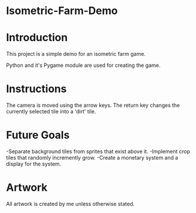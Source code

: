 # Isometric-Farm-Demo

# Introduction
This project is a simple demo for an isometric farm game. 

Python and it's Pygame module are used for creating the game.

# Instructions
The camera is moved using the arrow keys. The return key changes the currently selected tile into a 'dirt' tile.

# Future Goals
-Separate background tiles from sprites that exist above it.
-Implement crop tiles that randomly incremently grow.
-Create a monetary system and a display for the system.

# Artwork
All artwork is created by me unless otherwise stated.
